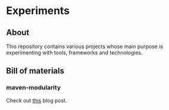 # Experiments

## About

This repository contains various projects whose main purpose is experimenting with tools, frameworks and technologies.

## Bill of materials

### maven-modularity

Check out [this](TODO) blog post.
